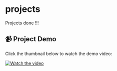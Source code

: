 # projects
Projects done !!!
## 📹 Project Demo

Click the thumbnail below to watch the demo video:

[![Watch the video](https://img.youtube.com/vi/iKT8pq-iRQ8/0.jpg)](https://www.youtube.com/watch?v=iKT8pq-iRQ8)


